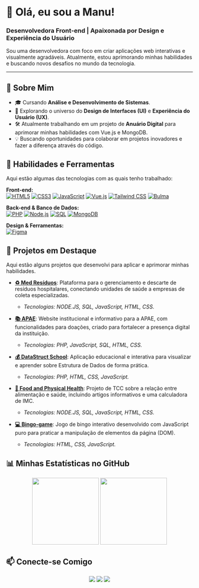 # 👋 Olá, eu sou a Manu!

### Desenvolvedora Front-end | Apaixonada por Design e Experiência do Usuário

Sou uma desenvolvedora com foco em criar aplicações web interativas e visualmente agradáveis. Atualmente, estou aprimorando minhas habilidades e buscando novos desafios no mundo da tecnologia.

---

## 🚀 Sobre Mim

- 🎓 Cursando **Análise e Desenvolvimento de Sistemas**.
- 🌱 Explorando o universo do **Design de Interfaces (UI)** e **Experiência do Usuário (UX)**.
- 🛠️ Atualmente trabalhando em um projeto de **Anuário Digital** para aprimorar minhas habilidades com Vue.js e MongoDB.
- 💡 Buscando oportunidades para colaborar em projetos inovadores e fazer a diferença através do código.

## 🔧 Habilidades e Ferramentas

Aqui estão algumas das tecnologias com as quais tenho trabalhado:

<p align="left">
  <strong>Front-end:</strong><br>
  <a href="https://developer.mozilla.org/pt-BR/docs/Web/HTML"><img src="https://img.shields.io/badge/-HTML5-E34F26?style=for-the-badge&logo=html5&logoColor=white" alt="HTML5"></a>
  <a href="https://developer.mozilla.org/pt-BR/docs/Web/CSS"><img src="https://img.shields.io/badge/-CSS3-1572B6?style=for-the-badge&logo=css3&logoColor=white" alt="CSS3"></a>
  <a href="https://developer.mozilla.org/pt-BR/docs/Web/JavaScript"><img src="https://img.shields.io/badge/-JavaScript-F7DF1E?style=for-the-badge&logo=javascript&logoColor=black" alt="JavaScript"></a>
  <a href="https://vuejs.org/"><img src="https://img.shields.io/badge/-Vue.js-4FC08D?style=for-the-badge&logo=vue.js&logoColor=white" alt="Vue.js"></a>
  <a href="https://tailwindcss.com/"><img src="https://img.shields.io/badge/-TailwindCSS-38B2AC?style=for-the-badge&logo=tailwind-css&logoColor=white" alt="Tailwind CSS"></a>
  <a href="https://bulma.io/"><img src="https://img.shields.io/badge/-Bulma-00D1B2?style=for-the-badge&logo=bulma&logoColor=white" alt="Bulma"></a>
</p>

<p align="left">
  <strong>Back-end & Banco de Dados:</strong><br>
  <a href="https://www.php.net/manual/pt_BR/intro-whatis.php"><img src="https://img.shields.io/badge/-PHP-777BB4?style=for-the-badge&logo=php&logoColor=white" alt="PHP"></a>
  <a href="https://nodejs.org/en/"><img src="https://img.shields.io/badge/-Node.js-339933?style=for-the-badge&logo=node.js&logoColor=white" alt="Node.js"></a>
  <a href="https://www.mysql.com"><img src="https://img.shields.io/badge/-MySQL-4479A1?style=for-the-badge&logo=mysql&logoColor=white" alt="SQL"></a>
  <a href="https://www.mongodb.com/"><img src="https://img.shields.io/badge/-MongoDB-47A248?style=for-the-badge&logo=mongodb&logoColor=white" alt="MongoDB"></a>
</p>

<p align="left">
  <strong>Design & Ferramentas:</strong><br>
  <a href="https://www.figma.com/"><img src="https://img.shields.io/badge/-Figma-F24E1E?style=for-the-badge&logo=figma&logoColor=white" alt="Figma"></a>
</p>

## 📌 Projetos em Destaque

Aqui estão alguns projetos que desenvolvi para aplicar e aprimorar minhas habilidades.

- **[♻️ Med Resíduos](https://github.com/Ma2903/MedResiduos)**: Plataforma para o gerenciamento e descarte de resíduos hospitalares, conectando unidades de saúde a empresas de coleta especializadas.
  - *Tecnologias: NODE.JS, SQL, JavaScript, HTML, CSS.*

- **[📚 APAE](https://github.com/Ma2903/APAE)**: Website institucional e informativo para a APAE, com funcionalidades para doações, criado para fortalecer a presença digital da instituição.
  - *Tecnologias: PHP, JavaScript, SQL, HTML, CSS.*

- **[💰 DataStruct School](https://github.com/JP1005YT/EstruturaDeDados)**: Aplicação educacional e interativa para visualizar e aprender sobre Estrutura de Dados de forma prática.
  - *Tecnologias: PHP, HTML, CSS, JavaScript.*

- **[📘 Food and Physical Health](https://github.com/JP1005YT/TCC-DS)**: Projeto de TCC sobre a relação entre alimentação e saúde, incluindo artigos informativos e uma calculadora de IMC.
  - *Tecnologias: NODE.JS, SQL, JavaScript, HTML, CSS.*

- **[💻 Bingo-game](https://github.com/Ma2903/bingo-game)**: Jogo de bingo interativo desenvolvido com JavaScript puro para praticar a manipulação de elementos da página (DOM).
  - *Tecnologias: HTML, CSS, JavaScript.*

## 📊 Minhas Estatísticas no GitHub

<div align="center">
  <img height="180em" src="https://github-readme-stats.vercel.app/api?username=Ma2903&show_icons=true&theme=dracula&include_all_commits=true&count_private=true"/>
  <img height="180em" src="https://github-readme-stats.vercel.app/api/top-langs/?username=Ma2903&layout=compact&langs_count=7&theme=dracula"/>
</div>

## 📫 Conecte-se Comigo

<p align="center">
  <a href="mailto:manoelaps2022@gmail.com" target="_blank"><img src="https://img.shields.io/badge/-Gmail-D14836?style=for-the-badge&logo=gmail&logoColor=white" target="_blank"></a>
  <a href="https://www.linkedin.com/in/manoela-p-44aa75259/" target="_blank"><img src="https://img.shields.io/badge/-LinkedIn-0077B5?style=for-the-badge&logo=linkedin&logoColor=white" target="_blank"></a>
  <a href="https://ma2903.github.io" target="_blank"><img src="https://img.shields.io/badge/-Portfólio-000000?style=for-the-badge&logo=About.me&logoColor=white" target="_blank"></a>
</p>
